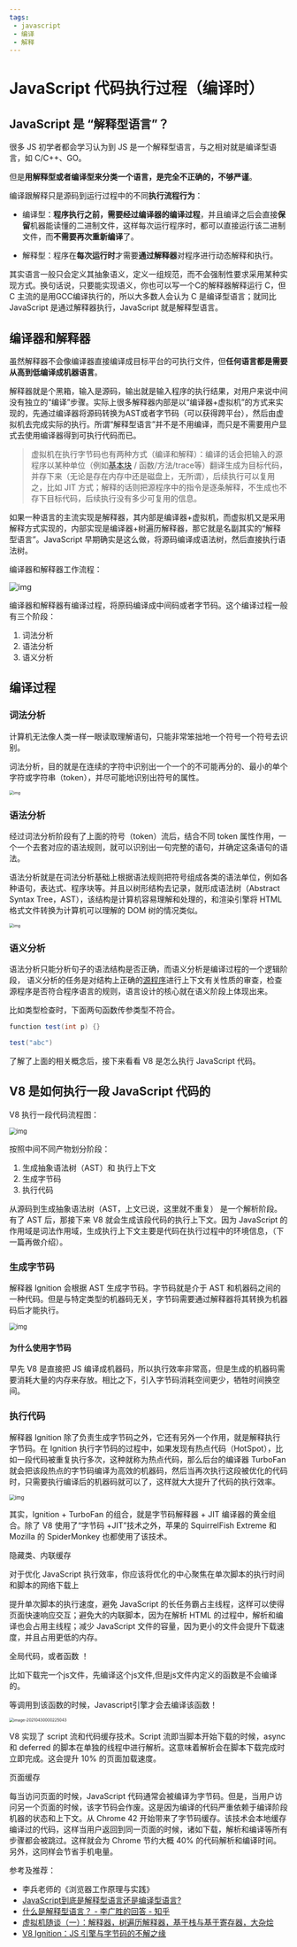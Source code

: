 ```yaml
---
tags:	
 - javascript
 - 编译
 - 解释
---
```


# JavaScript 代码执行过程（编译时）

## JavaScript 是 “解释型语言”？

很多 JS 初学者都会学习认为到 JS 是一个解释型语言，与之相对就是编译型语言，如 C/C++、GO。

但是**用解释型或者编译型来分类一个语言，是完全不正确的，不够严谨**。

编译跟解释只是源码到运行过程中的不同**执行流程行为**：

- 编译型：**程序执行之前，需要经过编译器的编译过程**，并且编译之后会直接**保留**机器能读懂的二进制文件，这样每次运行程序时，都可以直接运行该二进制文件，而**不需要再次重新编译**了。

- 解释型：程序在**每次运行时**才需要**通过解释器**对程序进行动态解释和执行。

其实语言一般只会定义其抽象语义，定义一组规范，而不会强制性要求采用某种实现方式。换句话说，只要能实现语义，你也可以写一个C的解释器解释运行 C，但 C 主流的是用GCC编译执行的，所以大多数人会认为 C 是编译型语言；就同比 JavaScript 是通过解释器执行，JavaScript 就是解释型语言。

## 编译器和解释器

虽然解释器不会像编译器直接编译成目标平台的可执行文件，但**任何语言都是需要从高到低编译成机器语言**。

解释器就是个黑箱，输入是源码，输出就是输入程序的执行结果，对用户来说中间没有独立的“编译”步骤。实际上很多解释器内部是以“编译器+虚拟机”的方式来实现的，先通过编译器将源码转换为AST或者字节码（可以获得跨平台），然后由虚拟机去完成实际的执行。所谓“解释型语言”并不是不用编译，而只是不需要用户显式去使用编译器得到可执行代码而已。

> 虚拟机在执行字节码也有两种方式（编译和解释）：编译的话会把输入的源程序以某种单位（例如[基本块](http://en.wikipedia.org/wiki/Basic_block) / 函数/方法/trace等）翻译生成为目标代码，并存下来（无论是存在内存中还是磁盘上，无所谓），后续执行可以复用之，比如 JIT 方式；解释的话则把源程序中的指令是逐条解释，不生成也不存下目标代码，后续执行没有多少可复用的信息。

如果一种语言的主流实现是解释器，其内部是编译器+虚拟机，而虚拟机又是采用解释方式实现的，内部实现是编译器+树遍历解释器，那它就是名副其实的“解释型语言”。JavaScript 早期确实是这么做，将源码编译成语法树，然后直接执行语法树。

编译器和解释器工作流程：

![img](${images}/4e196603ecb78188e99e963e251b9781.png)

编译器和解释器有编译过程，将原码编译成中间码或者字节码。这个编译过程一般有三个阶段：

1. 词法分析
2. 语法分析
3. 语义分析

## 编译过程

### 词法分析

计算机无法像人类一样一眼读取理解语句，只能非常笨拙地一个符号一个符号去识别。

词法分析，目的就是在连续的字符中识别出一个一个的不可能再分的、最小的单个字符或字符串（token），并尽可能地识别出符号的属性。

<img src="${images}/838028071f63a132cc8b27b23960e5f5.png" alt="img" style="zoom: 50%;" />

### 语法分析

经过词法分析阶段有了上面的符号（token）流后，结合不同 token 属性作用，一个一个去套对应的语法规则，就可以识别出一句完整的语句，并确定这条语句的语法。

语法分析就是在词法分析基础上根据语法规则把符号组成各类的语法单位，例如各种语句，表达式、程序块等。并且以树形结构去记录，就形成语法树（Abstract Syntax Tree，AST），该结构是计算机容易理解和处理的，和渲染引擎将 HTML 格式文件转换为计算机可以理解的 DOM 树的情况类似。

<img src="${images}/7320526ef14d974be8393effcf25b436.png" alt="img" style="zoom: 50%;" />

### 语义分析

语法分析只能分析句子的语法结构是否正确，而语义分析是编译过程的一个逻辑阶段， 语义分析的任务是对结构上正确的[源程序](https://baike.baidu.com/item/源程序/9752646)进行上下文有关性质的审查，检查源程序是否符合程序语言的规则，语言设计的核心就在语义阶段上体现出来。

比如类型检查时，下面两句函数传参类型不符合。

```java
function test(int p) {}

test("abc")
```

了解了上面的相关概念后，接下来看看 V8 是怎么执行 JavaScript 代码。

## V8 是如何执行一段 JavaScript 代码的

V8 执行一段代码流程图：

<img src="${images}/1af282bdc4036096c03074da53eb84ae.png" alt="img" style="zoom:80%;" />

按照中间不同产物划分阶段：

1. 生成抽象语法树（AST）和 执行上下文
2. 生成字节码
3. 执行代码

从源码到生成抽象语法树（AST，上文已说，这里就不重复） 是一个解析阶段。有了 AST 后，那接下来 V8 就会生成该段代码的执行上下文。因为 JavaScript 的作用域是词法作用域，生成执行上下文主要是代码在执行过程中的环境信息，（下一篇再做介绍）。

### 生成字节码

解释器 Ignition 会根据 AST 生成字节码。字节码就是介于 AST 和机器码之间的一种代码。但是与特定类型的机器码无关，字节码需要通过解释器将其转换为机器码后才能执行。

<img src="${images}/87d1ab147d1dc4b78488e2443d58a3ff.png" alt="img" style="zoom:80%;" />

#### 为什么使用字节码

早先 V8 是直接把 JS 编译成机器码，所以执行效率非常高，但是生成的机器码需要消耗大量的内存来存放。相比之下，引入字节码消耗空间更少，牺牲时间换空间。

### 执行代码

解释器 Ignition 除了负责生成字节码之外，它还有另外一个作用，就是解释执行字节码。在 Ignition 执行字节码的过程中，如果发现有热点代码（HotSpot），比如一段代码被重复执行多次，这种就称为热点代码，那么后台的编译器 TurboFan 就会把该段热点的字节码编译为高效的机器码，然后当再次执行这段被优化的代码时，只需要执行编译后的机器码就可以了，这样就大大提升了代码的执行效率。

<img src="${images}/662413313149f66fe0880113cb6ab98a.png" alt="img" style="zoom:67%;" />

其实，Ignition + TurboFan 的组合，就是字节码解释器 + JIT 编译器的黄金组合。除了 V8 使用了“字节码 +JIT”技术之外，苹果的 SquirrelFish Extreme 和 Mozilla 的 SpiderMonkey 也都使用了该技术。



隐藏类、内联缓存

对于优化 JavaScript 执行效率，你应该将优化的中心聚焦在单次脚本的执行时间和脚本的网络下载上

提升单次脚本的执行速度，避免 JavaScript 的长任务霸占主线程，这样可以使得页面快速响应交互；避免大的内联脚本，因为在解析 HTML 的过程中，解析和编译也会占用主线程；减少 JavaScript 文件的容量，因为更小的文件会提升下载速度，并且占用更低的内存。



全局代码，或者函数 ！

比如下载完一个js文件，先编译这个js文件,但是js文件内定义的函数是不会编译的。

等调用到该函数的时候，Javascript引擎才会去编译该函数！



<img src="${images}/image-20210430000225043.png" alt="image-20210430000225043" style="zoom:50%;" />

V8 实现了 script 流和代码缓存技术。Script 流即当脚本开始下载的时候，async 和 deferred 的脚本在单独的线程中进行解析。这意味着解析会在脚本下载完成时立即完成。这会提升 10% 的页面加载速度。

页面缓存

每当访问页面的时候，JavaScript 代码通常会被编译为字节码。但是，当用户访问另一个页面的时候，该字节码会作废。这是因为编译的代码严重依赖于编译阶段机器的状态和上下文。从 Chrome 42 开始带来了字节码缓存。该技术会本地缓存编译过的代码，这样当用户返回到同一页面的时候，诸如下载，解析和编译等所有步骤都会被跳过。这样就会为 Chrome 节约大概 40% 的代码解析和编译时间。另外，这同样会节省手机电量。





参考及推荐：

- 李兵老师的《浏览器工作原理与实践》
- [JavaScript到底是解释型语言还是编译型语言?](https://segmentfault.com/a/1190000013126460)
- [什么是解释型语言？ - 李广胜的回答 - 知乎]( https://www.zhihu.com/question/268303059/answer/336730398)
-  [虚拟机随谈（一）：解释器，树遍历解释器，基于栈与基于寄存器，大杂烩](https://www.cnblogs.com/bozhang/articles/3115089.html)
- [V8 Ignition：JS 引擎与字节码的不解之缘](https://zhuanlan.zhihu.com/p/26669846)

